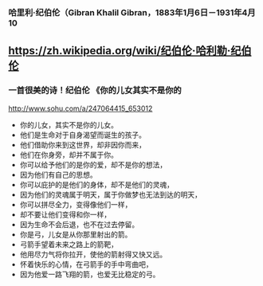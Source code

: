 ### 哈里利·纪伯伦（Gibran Khalil Gibran，1883年1月6日－1931年4月10
https://zh.wikipedia.org/wiki/纪伯伦·哈利勒·纪伯伦
---
### 一首很美的诗！纪伯伦 《你的儿女其实不是你的
http://www.sohu.com/a/247064415_653012
- 你的儿女，其实不是你的儿女。
- 他们是生命对于自身渴望而诞生的孩子。
- 他们借助你来到这世界，却非因你而来，
- 他们在你身旁，却并不属于你。
- 你可以给予他们的是你的爱，却不是你的想法，
- 因为他们有自己的思想。
- 你可以庇护的是他们的身体，却不是他们的灵魂，
- 因为他们的灵魂属于明天，属于你做梦也无法到达的明天，
- 你可以拼尽全力，变得像他们一样，
- 却不要让他们变得和你一样，
- 因为生命不会后退，也不在过去停留。
- 你是弓，儿女是从你那里射出的箭。
- 弓箭手望着未来之路上的箭靶，
- 他用尽力气将你拉开，使他的箭射得又快又远。
- 怀着快乐的心情，在弓箭手的手中弯曲吧，
- 因为他爱一路飞翔的箭，也爱无比稳定的弓。
